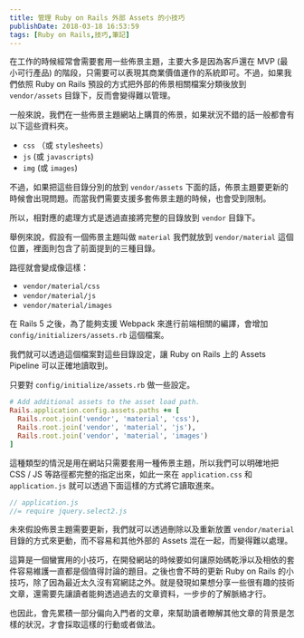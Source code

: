 ```yaml
---
title: 管理 Ruby on Rails 外部 Assets 的小技巧
publishDate: 2018-03-18 16:53:59
tags: [Ruby on Rails,技巧,筆記]
---
```


在工作的時候經常會需要套用一些佈景主題，主要大多是因為客戶還在 MVP (最小可行產品) 的階段，只需要可以表現其商業價值運作的系統即可。不過，如果我們依照 Ruby on Rails 預設的方式把外部的佈景相關檔案分類後放到 `vendor/assets` 目錄下，反而會變得難以管理。

<!--more-->

一般來說，我們在一些佈景主題網站上購買的佈景，如果狀況不錯的話一般都會有以下這些資料夾。

* `css` （或 `stylesheets`）
* `js` (或 `javascripts`)
* `img` (或 `images`)

不過，如果把這些目錄分別的放到 `vendor/assets` 下面的話，佈景主題要更新的時候會出現問題。而當我們需要支援多套佈景主題的時候，也會受到限制。

所以，相對應的處理方式是透過直接將完整的目錄放到 `vendor` 目錄下。

舉例來說，假設有一個佈景主題叫做 `material` 我們就放到 `vendor/material` 這個位置，裡面則包含了前面提到的三種目錄。

路徑就會變成像這樣：

* `vendor/material/css`
* `vendor/material/js`
* `vendor/material/images`

在 Rails 5 之後，為了能夠支援 Webpack 來進行前端相關的編譯，會增加 `config/initializers/assets.rb` 這個檔案。

我們就可以透過這個檔案對這些目錄設定，讓 Ruby on Rails 上的 Assets Pipeline 可以正確地讀取到。

只要對 `config/initialize/assets.rb` 做一些設定。

```ruby
# Add additional assets to the asset load path.
Rails.application.config.assets.paths += [
  Rails.root.join('vendor', 'material', 'css'),
  Rails.root.join('vendor', 'material', 'js'),
  Rails.root.join('vendor', 'material', 'images')
]
```

這種類型的情況是用在網站只需要套用一種佈景主題，所以我們可以明確地把 CSS / JS 等路徑都完整的指定出來，如此一來在 `application.css` 和 `application.js` 就可以透過下面這樣的方式將它讀取進來。

```js
// application.js
//= require jquery.select2.js
```

未來假設佈景主題需要更新，我們就可以透過刪除以及重新放置 `vendor/material` 目錄的方式來更動，而不容易和其他外部的 Assets 混在一起，而變得難以處理。

這算是一個蠻實用的小技巧，在開發網站的時候要如何讓原始碼乾淨以及相依的套件容易維護一直都是個值得討論的題目。之後也會不時的更新 Ruby on Rails 的小技巧，除了因為最近太久沒有寫網誌之外。就是發現如果想分享一些很有趣的技術文章，還需要先讓讀者能夠透過過去的文章資料，一步步的了解脈絡才行。

也因此，會先累積一部分偏向入門者的文章，來幫助讀者瞭解其他文章的背景是怎樣的狀況，才會採取這樣的行動或者做法。

